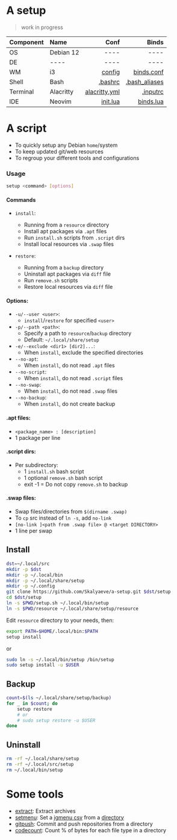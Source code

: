# A setup
> work in progress

| Component | Name | Conf | Binds |
|:-|:-|-:|-:|
| OS | Debian 12 | ---- | ---- |
| DE | ---- | ---- | ---- |
| WM | i3 | [config](https://github.com/Skalyaeve/a-setup/blob/main/resource/gui/i3/config) | [binds.conf](https://github.com/Skalyaeve/a-setup/blob/main/resource/gui/i3/binds.conf) |
| Shell | Bash | [.bashrc](https://github.com/Skalyaeve/a-setup/blob/main/resource/terminal/bash/.bashrc) | [.bash_aliases](https://github.com/Skalyaeve/a-setup/blob/main/resource/terminal/bash/.bash_aliases) |
| Terminal | Alacritty | [alacritty.yml](https://github.com/Skalyaeve/a-setup/blob/main/resource/terminal/alacritty/alacritty.yml) | [.inputrc](https://github.com/Skalyaeve/a-setup/blob/main/resource/terminal/bash/.inputrc)
| IDE | Neovim | [init.lua](https://github.com/Skalyaeve/a-setup/blob/main/resource/ide/nvim/init.lua) | [binds.lua](https://github.com/Skalyaeve/a-setup/blob/main/resource/ide/nvim/lua/binds.lua) |

# A script
- To quickly setup any Debian `home`/system
- To keep updated git/web resources
- To regroup your different tools and configurations

### Usage
```sh
setup <command> [options]
```

#### Commands
- `install`:
    * Running from a `resource` directory
    * Install apt packages via `.apt` files
    * Run `install.sh` scripts from `.script` dirs
    * Install local resources via `.swap` files

- `restore`:
    * Running from a `backup` directory
    * Uninstall apt packages via `diff` file
    * Run `remove.sh` scripts
    * Restore local resources via `diff` file

#### Options:
- `-u/--user <user>`:
    * `install`/`restore` for specified `<user>`
- `-p/--path <path>`:
    * Specify a path to `resource`/`backup` directory
    * Default: `~/.local/share/setup`
- `-e/--exclude <dir1> [dir2]...`:
    * When `install`, exclude the specified directories
- `--no-apt`:
    * When `install`, do not read `.apt` files
- `--no-script`:
    * When `install`, do not read `.script` files
- `--no-swap`:
    * When `install`, do not read `.swap` files
- `--no-backup`:
    * When `install`, do not create backup

#### .apt files:
- `<package_name> : [description]`
- 1 package per line

#### .script dirs:
- Per subdirectory:
    * 1 `install.sh` bash script
    * 1 optional `remove.sh` bash script
    * exit -1 = Do not copy `remove.sh` to backup

#### .swap files:
- Swap files/directories from `$(dirname .swap)`
- To `cp` src instead of `ln -s`, add `no-link `
- `[no-link ]<path from .swap file> @ <target DIRECTORY>`
- 1 line per swap

## Install
```sh
dst=~/.local/src
mkdir -p $dst
mkdir -p ~/.local/bin
mkdir -p ~/.local/share/setup
mkdir -p ~/.config
git clone https://github.com/Skalyaeve/a-setup.git $dst/setup
cd $dst/setup
ln -s $PWD/setup.sh ~/.local/bin/setup
ln -s $PWD/resource ~/.local/share/setup/resource
```
Edit `resource` directory to your needs, then:
```sh
export PATH=$HOME/.local/bin:$PATH
setup install
```
or
```sh
sudo ln -s ~/.local/bin/setup /bin/setup
sudo setup install -u $USER
```

## Backup
```sh
count=$(ls ~/.local/share/setup/backup)
for _ in $count; do
    setup restore
    # or
    # sudo setup restore -u $USER
done
```

## Uninstall
```sh
rm -rf ~/.local/share/setup
rm -rf ~/.local/src/setup
rm ~/.local/bin/setup
```

# Some tools
- [extract](https://github.com/Skalyaeve/a-setup/blob/main/resource/utils/bin/extract): Extract archives
- [setmenu](https://github.com/Skalyaeve/a-setup/blob/main/resource/utils/bin/setmenu): Set a [jgmenu csv](https://github.com/Skalyaeve/a-setup/blob/main/resource/gui/jgmenu/menu.csv) from a [directory](https://github.com/Skalyaeve/a-setup/blob/main/resource/gui/jgmenu/set/main)
- [gitpush](https://github.com/Skalyaeve/a-setup/blob/main/resource/utils/bin/extract): Commit and push repositories from a directory
- [codecount](https://github.com/Skalyaeve/a-setup/blob/main/resource/utils/bin/codecount): Count % of bytes for each file type in a directory
